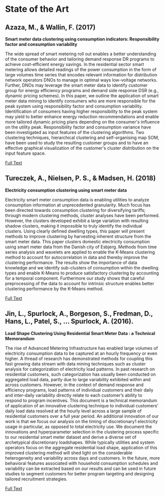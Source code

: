 State of the Art
==============================

Azaza, M., & Wallin, F. (2017)
------------------------------

**Smart meter data clustering using consumption indicators: Responsibility factor and consumption variability**

The wide spread of smart metering roll out enables a better understanding of the consumer behavior and tailoring demand response DR programs to achieve cost-efficient energy savings. In the residential sector smart metering allows detailed readings of the power consumption in the form of large volumes time series that encodes relevant information for distribution network operators DNOs to manage in optimal ways low-voltage networks. Further, DNOs may leverage the smart meter data to identify customer group for energy efficiency programs and demand side response DSR (e.g., dynamic pricing schemes). In this paper, we outline the application of smart meter data mining to identify consumers who are more responsible for the peak system using responsibility factor and consumption variability. Identification of consumers having higher responsibility to the peak system may yield to better enhance energy reduction recommendations and enable more tailored dynamic pricing plans depending on the consumer's influence on the utility peak. Responsibility factor and consumption variance have been investigated as input features of the clustering algorithms. Two clustering techniques, hierarchical clustering and self-organising map SOM, have been used to study the resulting customer groups and to have an effective graphical visualization of the customer's cluster distribution on the input feature space.

[Full Text](https://github.com/CrazyHooch1/smartmeter/blob/master/references/Azaza%2C%20Wallin%20-%202017%20-%20Smart%20meter%20data%20clustering%20using%20consumption%20indicators%20Responsibility%20factor%20and%20consumption%20variability.pdf)

Tureczek, A., Nielsen, P. S., & Madsen, H. (2018)
------------------------------

**Electricity consumption clustering using smart meter data**

Electricity smart meter consumption data is enabling utilities to analyze consumption information at unprecedented granularity. Much focus has been directed towards consumption clustering for diversifying tariffs; through modern clustering methods, cluster analyses have been performed. However, the clusters developed exhibit a large variation with resulting shadow clusters, making it impossible to truly identify the individual clusters. Using clearly defined dwelling types, this paper will present methods to improve clustering by harvesting inherent structure from the smart meter data. This paper clusters domestic electricity consumption using smart meter data from the Danish city of Esbjerg. Methods from time series analysis and wavelets are applied to enable the K-Means clustering method to account for autocorrelation in data and thereby improve the clustering performance. The results show the importance of data knowledge and we identify sub-clusters of consumption within the dwelling types and enable K-Means to produce satisfactory clustering by accounting for a temporal component. Furthermore our study shows that careful preprocessing of the data to account for intrinsic structure enables better clustering performance by the K-Means method.

[Full Text](https://github.com/CrazyHooch1/smartmeter/blob/master/references/Tureczek%2C%20Nielsen%2C%20Madsen%20-%202018%20-%20Electricity%20consumption%20clustering%20using%20smart%20meter%20data.pdf)


Jin, L., Spurlock, A., Borgeson, S., Fredman, D., Hans, L., Patel, S., … Spurlock, A. (2016). 
---------------------------------

**Load Shape Clustering Using Residential Smart Meter Data : a Technical Memorandum**

The rise of Advanced Metering Infrastructure has enabled large volumes of electricity consumption data to be captured at an hourly frequency or even higher. A thread of research has demonstrated methods for coupling this fast growing data stream with data mining techniques such as cluster analysis for categorization of electricity load patterns. In past research on residential customers, such categorization has usually been conducted on aggregated load data, partly due to large variability exhibited within and across customers. However, in the context of demand response and efficiency programs, load patterns of individual customers and their daily and inter-daily variability directly relate to each customer’s ability to respond to program incentives.
This document is a technical memorandum of application of an innovative clustering technique to individual customers’ daily load data resolved at the hourly level across a large sample of residential customers over a full year period. An additional innovation of our work is that we focus our analysis on the timing of discretionary1 electricity usage in particular, as opposed to total electricity use. We document the innovations and hyperparameter selection in the clustering process specific to our residential smart meter dataset and derive a diverse set of archetypical discretionary loadshapes.
While typically utilities and system operators focus on the aggregate residential load shape, application of this improved clustering method will shed light on the considerable heterogeneity and variability across days and customers. In the future, more behavioral features associated with household consumption schedules and variability can be extracted based on our results and can be used in future studies to segment customers for better program targeting and designing tailored recruitment strategies.

[Full Text](https://github.com/CrazyHooch1/smartmeter/blob/master/references/Jin%20et%20al.%20-%202016%20-%20Load%20Shape%20Clustering%20Using%20Residential%20Smart%20Meter%20Data%20a%20Technical%20Memorandum.pdf)
